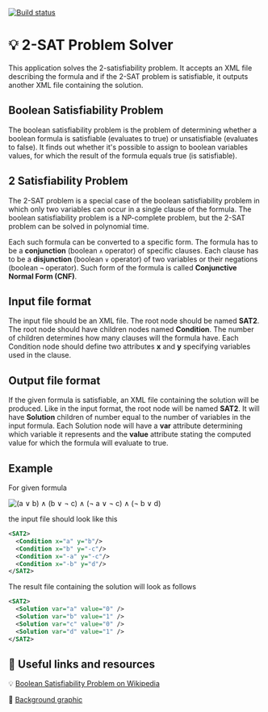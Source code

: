 [![Build status](https://ci.appveyor.com/api/projects/status/l7s7j1wencecnrtq?svg=true)](https://ci.appveyor.com/project/monkog/2sat-problem)
# :bulb: 2-SAT Problem Solver
This application solves the 2-satisfiability problem. It accepts an XML file describing the formula and if the 2-SAT problem is satisfiable, it outputs another XML file containing the solution.

## Boolean Satisfiability Problem
The boolean satisfiability problem is the problem of determining whether a boolean formula  is satisfiable (evaluates to true) or unsatisfiable (evaluates to false). It finds out whether it's possible to assign to boolean variables values, for which the result of the formula equals true (is satisfiable).  

## 2 Satisfiability Problem
The 2-SAT problem is a special case of the boolean satisfiability problem in which only two variables can occur in a single clause of the formula. The boolean satisfiability problem is a NP-complete problem, but the 2-SAT problem can be solved in polynomial time.  

Each such formula can be converted to a specific form. The formula has to be a **conjunction** (boolean `∧` operator) of specific clauses. Each clause has to be a **disjunction** (boolean `∨` operator) of two variables or their negations (boolean `¬` operator). Such form of the formula is called **Conjunctive Normal Form (CNF)**.

## Input file format
The input file should be an XML file. The root node should be named **SAT2**. The root node should have children nodes named **Condition**. The number of children determines how many clauses will the formula have. Each Condition node should define two attributes **x** and **y** specifying variables used in the clause.

## Output file format
If the given formula is satisfiable, an XML file containing the solution will be produced. Like in the input format, the root node will be named **SAT2**. It will have **Solution** children of number equal to the number of variables in the input formula. Each Solution node will have a **var** attribute determining which variable it represents and the **value** attribute stating the computed value for which the formula will evaluate to true.

## Example
For given formula  

![(a ∨ b) ∧ (b ∨ ¬ c) ∧ (¬ a ∨ ¬ c) ∧ (¬ b ∨ d)](https://latex.codecogs.com/gif.latex?(a\vee&space;b)\wedge&space;(b\vee&space;\sim&space;c)\wedge&space;(\sim&space;a\vee&space;\sim&space;c)\wedge&space;(\sim&space;b\vee&space;d))

the input file should look like this

```xml
<SAT2>
  <Condition x="a" y="b"/>
  <Condition x="b" y="-c"/>
  <Condition x="-a" y="-c"/>
  <Condition x="-b" y="d"/>
</SAT2>
```
The result file containing the solution will look as follows
```xml
<SAT2>
  <Solution var="a" value="0" />
  <Solution var="b" value="1" />
  <Solution var="c" value="0" />
  <Solution var="d" value="1" />
</SAT2>
```

## :link: Useful links and resources
:bulb: [Boolean Satisfiability Problem on Wikipedia](https://en.wikipedia.org/wiki/Boolean_satisfiability_problem)  

:art: [Background graphic](https://upload.wikimedia.org/wikipedia/commons/2/2f/Implication_graph.svg)
